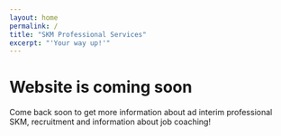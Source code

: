 ```yaml
---
layout: home
permalink: /
title: "SKM Professional Services"
excerpt: "'Your way up!'"
---
```

# Website is coming soon
Come back soon to get more information about ad interim professional SKM, recruitment and information about job coaching!
